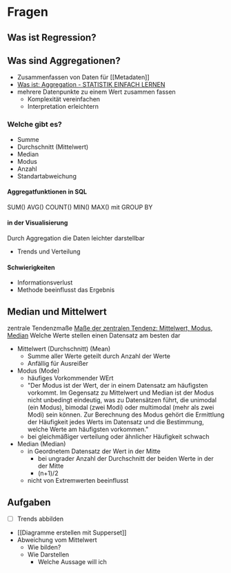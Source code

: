 # Fragen
## Was ist Regression?

## Was sind Aggregationen?
- Zusammenfassen von Daten für [[Metadaten]]
- [Was ist: Aggregation - STATISTIK EINFACH LERNEN](https://de.statisticseasily.com/Glossar/Was-ist-Aggregation%3F/)
- mehrere Datenpunkte zu einem Wert zusammen fassen 
	- Komplexität vereinfachen
	- Interpretation erleichtern
### Welche gibt es?
- Summe
- Durchschnitt (Mittelwert)
- Median
- Modus
- Anzahl
- Standartabweichung
#### Aggregatfunktionen in SQL
SUM() AVG() COUNT() MIN() MAX()
mit GROUP BY
#### in der Visualisierung
Durch Aggregation die Daten leichter darstellbar
- Trends und Verteilung
#### Schwierigkeiten
- Informationsverlust
- Methode beeinflusst das Ergebnis
## Median und Mittelwert

zentrale Tendenzmaße
[Maße der zentralen Tendenz: Mittelwert, Modus, Median](https://de.statisticseasily.com/Ma%C3%9Fe-der-zentralen-Tendenz%2C-Mittelwert%2C-Modus%2C-Median/)
Welche Werte stellen einen Datensatz am besten dar
+ Mittelwert (Durchschnitt) (Mean)
	+ Summe aller Werte geteilt durch Anzahl der Werte
	+ Anfällig für Ausreißer
+ Modus (Mode)
	+ häufiges Vorkommender WErt
	+ "Der Modus ist der Wert, der in einem Datensatz am häufigsten vorkommt. Im Gegensatz zu Mittelwert und Median ist der Modus nicht unbedingt eindeutig, was zu Datensätzen führt, die unimodal (ein Modus), bimodal (zwei Modi) oder multimodal (mehr als zwei Modi) sein können. Zur Berechnung des Modus gehört die Ermittlung der Häufigkeit jedes Werts im Datensatz und die Bestimmung, welche Werte am häufigsten vorkommen."
	+ bei gleichmäßiger verteilung oder ähnlicher Häufigkeit schwach
+ Median (Median)
	+ in Geordnetem Datensatz der Wert in der Mitte
		+ bei ungrader Anzahl der Durchschnitt der beiden Werte in der der Mitte
		+ (n+1)/2 
	+ nicht von Extremwerten beeinflusst

## Aufgaben
- [ ] Trends abbilden
- [[Diagramme erstellen mit Supperset]]
-  Abweichung vom Mittelwert
	-  Wie bilden?
	- Wie Darstellen
		- Welche Aussage will ich
	
